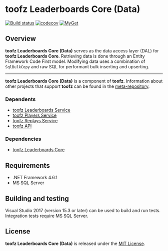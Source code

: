 # toofz Leaderboards Core (Data)

[![Build status](https://ci.appveyor.com/api/projects/status/belqgh64mubwul1u/branch/master?svg=true)](https://ci.appveyor.com/project/leonard-thieu/toofz-necrodancer-leaderboards-entityframework/branch/master)
[![codecov](https://codecov.io/gh/leonard-thieu/toofz-leaderboards-core-data/branch/master/graph/badge.svg)](https://codecov.io/gh/leonard-thieu/toofz-leaderboards-core-data)
[![MyGet](https://img.shields.io/myget/toofz/v/toofz.NecroDancer.Leaderboards.Data.svg)](https://www.myget.org/feed/toofz/package/nuget/toofz.NecroDancer.Leaderboards.Data)

## Overview

**toofz Leaderboards Core (Data)** serves as the data access layer (DAL) for **toofz Leaderboards Core**. Retrieving data is done through an Entity Framework Code First model. 
Modifying data uses a combination of `SqlBulkCopy` and raw SQL for performant bulk inserting and upserting.

---

**toofz Leaderboards Core (Data)** is a component of **toofz**. 
Information about other projects that support **toofz** can be found in the [meta-repository](https://github.com/leonard-thieu/toofz-necrodancer).

### Dependents

* [toofz Leaderboards Service](https://github.com/leonard-thieu/leaderboards-service)
* [toofz Players Service](https://github.com/leonard-thieu/players-service)
* [toofz Replays Service](https://github.com/leonard-thieu/replays-service)
* [toofz API](https://github.com/leonard-thieu/api.toofz.com)

### Dependencies

* [toofz Leaderboards Core](https://github.com/leonard-thieu/toofz-leaderboards-core)

## Requirements

* .NET Framework 4.6.1
* MS SQL Server

## Building and testing

Visual Studio 2017 (version 15.3 or later) can be used to build and run tests. Integration tests require MS SQL Server.

## License

**toofz Leaderboards Core (Data)** is released under the [MIT License](LICENSE).